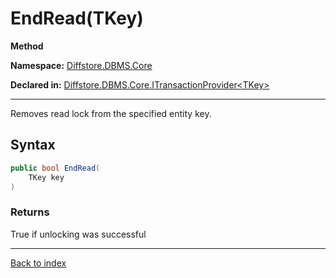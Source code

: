 # EndRead(TKey)

**Method**

**Namespace:** [Diffstore.DBMS.Core](Diffstore.DBMS.Core.md)

**Declared in:** [Diffstore.DBMS.Core.ITransactionProvider&lt;TKey&gt;](Diffstore.DBMS.Core.ITransactionProvider{TKey}.md)

------



Removes read lock from the specified entity key.


## Syntax

```csharp
public bool EndRead(
	TKey key
)
```

### Returns

True if unlocking was successful

------

[Back to index](index.md)